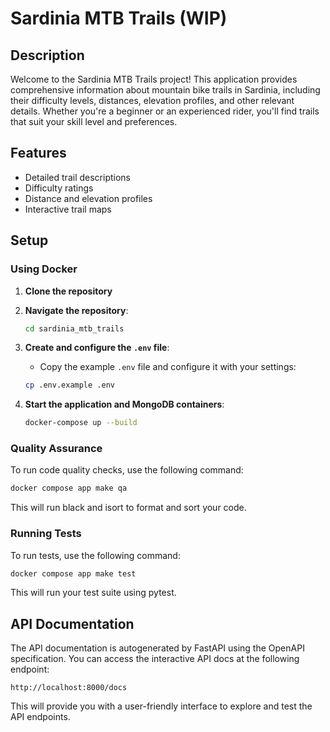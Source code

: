 # Sardinia MTB Trails (WIP)

## Description

Welcome to the Sardinia MTB Trails project! This application provides comprehensive information about mountain bike trails in Sardinia, including their difficulty levels, distances, elevation profiles, and other relevant details. Whether you're a beginner or an experienced rider, you'll find trails that suit your skill level and preferences.

## Features

-   Detailed trail descriptions
-   Difficulty ratings
-   Distance and elevation profiles
-   Interactive trail maps

## Setup

### Using Docker

1. **Clone the repository**

2. **Navigate the repository**:
    ```bash
    cd sardinia_mtb_trails
    ```

3. **Create and configure the `.env` file**:
    - Copy the example `.env` file and configure it with your settings:
    ```bash
    cp .env.example .env
    ```

4. **Start the application and MongoDB containers**:
    ```bash
    docker-compose up --build
    ```
    
### Quality Assurance

To run code quality checks, use the following command:

```bash
docker compose app make qa
```

This will run black and isort to format and sort your code.

### Running Tests

To run tests, use the following command:
```bash
docker compose app make test
```

This will run your test suite using pytest.

## API Documentation

The API documentation is autogenerated by FastAPI using the OpenAPI specification. You can access the interactive API docs at the following endpoint:

```
http://localhost:8000/docs
```

This will provide you with a user-friendly interface to explore and test the API endpoints.
